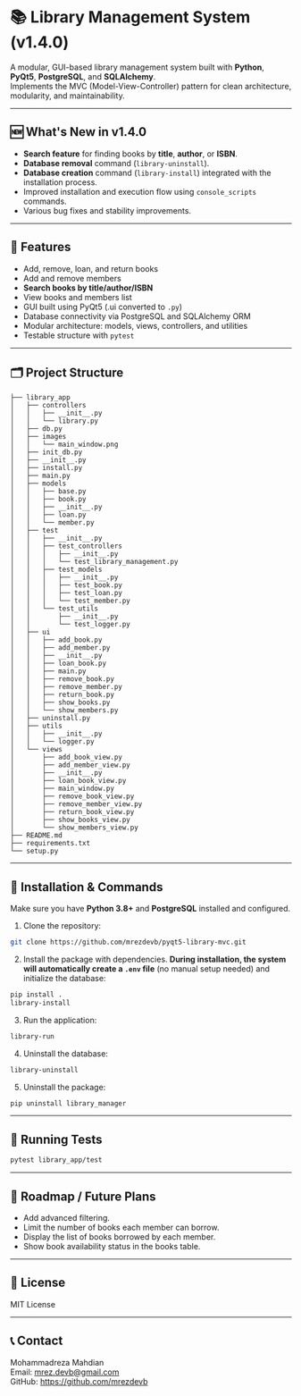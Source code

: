 # 📚 Library Management System (v1.4.0)

A modular, GUI-based library management system built with **Python**, **PyQt5**, **PostgreSQL**, and **SQLAlchemy**.  
Implements the MVC (Model-View-Controller) pattern for clean architecture, modularity, and maintainability.

---

## 🆕 What's New in v1.4.0

- **Search feature** for finding books by **title**, **author**, or **ISBN**.
- **Database removal** command (`library-uninstall`).
- **Database creation** command (`library-install`) integrated with the installation process.
- Improved installation and execution flow using `console_scripts` commands.
- Various bug fixes and stability improvements.

---

## 🧩 Features

- Add, remove, loan, and return books
- Add and remove members
- **Search books by title/author/ISBN**
- View books and members list
- GUI built using PyQt5 (.ui converted to `.py`)
- Database connectivity via PostgreSQL and SQLAlchemy ORM
- Modular architecture: models, views, controllers, and utilities
- Testable structure with `pytest`

---

## 🗂️ Project Structure

```
├── library_app
│   ├── controllers
│   │   ├── __init__.py
│   │   └── library.py
│   ├── db.py
│   ├── images
│   │   └── main_window.png
│   ├── init_db.py
│   ├── __init__.py
│   ├── install.py
│   ├── main.py
│   ├── models
│   │   ├── base.py
│   │   ├── book.py
│   │   ├── __init__.py
│   │   ├── loan.py
│   │   └── member.py
│   ├── test
│   │   ├── __init__.py
│   │   ├── test_controllers
│   │   │   ├── __init__.py
│   │   │   └── test_library_management.py
│   │   ├── test_models
│   │   │   ├── __init__.py
│   │   │   ├── test_book.py
│   │   │   ├── test_loan.py
│   │   │   └── test_member.py
│   │   └── test_utils
│   │       ├── __init__.py
│   │       └── test_logger.py
│   ├── ui
│   │   ├── add_book.py
│   │   ├── add_member.py
│   │   ├── __init__.py
│   │   ├── loan_book.py
│   │   ├── main.py
│   │   ├── remove_book.py
│   │   ├── remove_member.py
│   │   ├── return_book.py
│   │   ├── show_books.py
│   │   └── show_members.py
│   ├── uninstall.py
│   ├── utils
│   │   ├── __init__.py
│   │   └── logger.py
│   └── views
│       ├── add_book_view.py
│       ├── add_member_view.py
│       ├── __init__.py
│       ├── loan_book_view.py
│       ├── main_window.py
│       ├── remove_book_view.py
│       ├── remove_member_view.py
│       ├── return_book_view.py
│       ├── show_books_view.py
│       └── show_members_view.py
├── README.md
├── requirements.txt
└── setup.py
```

---

## 🚀 Installation & Commands

Make sure you have **Python 3.8+** and **PostgreSQL** installed and configured.

1. Clone the repository:

```bash
git clone https://github.com/mrezdevb/pyqt5-library-mvc.git
```

2. Install the package with dependencies.
   **During installation, the system will automatically create a `.env` file** (no manual setup needed) and initialize the database:

```bash
pip install .
library-install
```

3. Run the application:

```bash
library-run
```

4. Uninstall the database:

```bash
library-uninstall
```

5. Uninstall the package:

```bash
pip uninstall library_manager
```

---

## 🧪 Running Tests

```bash
pytest library_app/test
```

---

## 🔮 Roadmap / Future Plans

- Add advanced filtering.
- Limit the number of books each member can borrow.
- Display the list of books borrowed by each member.
- Show book availability status in the books table.

---

## 📃 License

MIT License

---

## 📞 Contact

Mohammadreza Mahdian  
Email: mrez.devb@gmail.com  
GitHub: https://github.com/mrezdevb  
